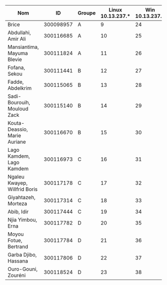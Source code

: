 

|Nom|ID|Groupe|Linux 10.13.237.*|Win 10.13.237.*|
|---|--|------|-----------------|---------------|
|Brice|300098957|A|9|24|
|Abdullahi, Amir Ali|300116685|A|10|25|
|Mansiantima, Mayuma Blevie|300111824|A|11|26|
|Fofana, Sekou|300111441|B|12|27|
|Fadde, Abdelkrim|300115065|B|13|28|
|Sadi-Bourouih, Mouloud Zack|300115140|B|14|29|
|Kouta-Deassio, Marie Auriane|300116670|B|15|30|
|Lago Kamdem, Lago Kamdem|300116973|C|16|31|
|Ngaleu Kwayep, Willfrid Boris|300117178|C|17|32|
|Giyahtazeh, Morteza|300117314|C|18|33|
|Abib, Idir|300117444|C|19|34|
|Njia Yimbou, Erna|300117782|D|20|35|
|Moyou Fotue, Bertrand|300117784|D|21|36|
|Garba Djibo, Hassana|300117806|D|22|37|
|Ouro-Gouni, Zouréni|300118524|D|23|38|
